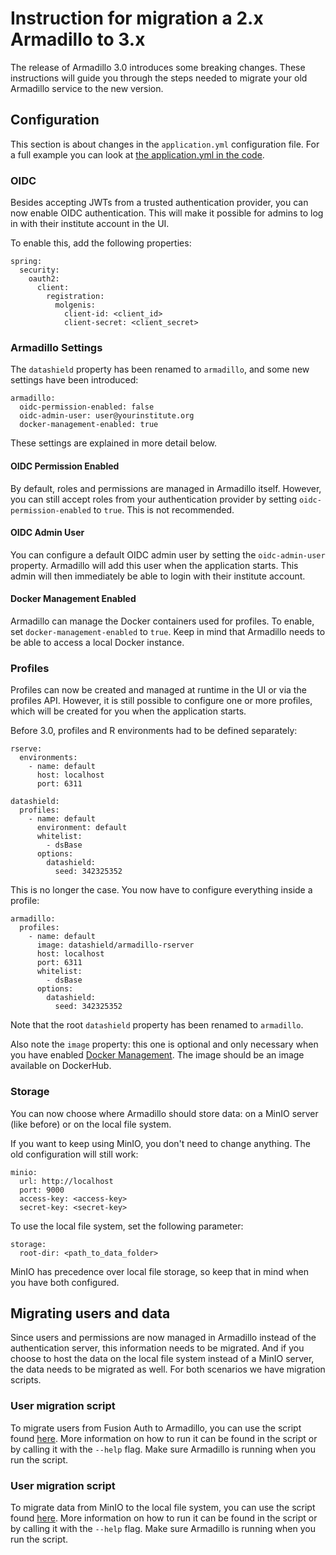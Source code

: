 # Instruction for migration a 2.x Armadillo to 3.x
The release of Armadillo 3.0 introduces some breaking changes. These instructions will guide you 
through the steps needed to migrate your old Armadillo service to the new version.

## Configuration
This section is about changes in the `application.yml` configuration file. For a full
example you can look at [the application.yml in the code](/armadillo/src/main/resources/application.yml).

### OIDC
Besides accepting JWTs from a trusted authentication provider, you can now enable OIDC authentication.
This will make it possible for admins to log in with their institute account in the UI.

To enable this, add the following properties:

```
spring:
  security:
    oauth2:
      client:
        registration:
          molgenis:
            client-id: <client_id>
            client-secret: <client_secret>
```

### Armadillo Settings
The `datashield` property has been renamed to `armadillo`, and some new settings have been
introduced:

```
armadillo:
  oidc-permission-enabled: false
  oidc-admin-user: user@yourinstitute.org
  docker-management-enabled: true
```

These settings are explained in more detail below.

#### OIDC Permission Enabled
By default, roles and permissions are managed in Armadillo itself. However, you can still accept 
roles from your authentication provider by setting `oidc-permission-enabled` to `true`. This is
not recommended.

#### OIDC Admin User
You can configure a default OIDC admin user by setting the `oidc-admin-user` property. Armadillo
will add this user when the application starts. This admin will then immediately be able to login
with their institute account.

#### Docker Management Enabled
Armadillo can manage the Docker containers used for profiles. To enable, set `docker-management-enabled`
to `true`. Keep in mind that Armadillo needs to be able to access a local Docker instance.

### Profiles
Profiles can now be created and managed at runtime in the UI or via the profiles API. However,
it is still possible to configure one or more profiles, which will be created for you when
the application starts.

Before 3.0, profiles and R environments had to be defined separately:

```
rserve:
  environments:
    - name: default
      host: localhost
      port: 6311

datashield:
  profiles:
    - name: default
      environment: default
      whitelist:
        - dsBase
      options:
        datashield:
          seed: 342325352
```

This is no longer the case. You now have to configure everything inside a profile:

```
armadillo:
  profiles:
    - name: default
      image: datashield/armadillo-rserver
      host: localhost
      port: 6311
      whitelist:
        - dsBase
      options:
        datashield:
          seed: 342325352
```

Note that the root `datashield` property has been renamed to `armadillo`. 

Also note the `image` property: this one is optional and only necessary when you have enabled 
[Docker Management](#docker-management). The image should be an image available on DockerHub. 

### Storage
You can now choose where Armadillo should store data: on a MinIO server (like before) or on the local file system.

If you want to keep using MinIO, you don't need to change anything. The old configuration will still work:

```
minio:
  url: http://localhost
  port: 9000
  access-key: <access-key>
  secret-key: <secret-key>
```

To use the local file system, set the following parameter:

```
storage:
  root-dir: <path_to_data_folder>
```

MinIO has precedence over local file storage, so keep that in mind when you have both configured.

## Migrating users and data

Since users and permissions are now managed in Armadillo instead of the authentication server, this
information needs to be migrated. And if you choose to host the data on the local file system
instead of a MinIO server, the data needs to be migrated as well. For both scenarios we have migration
scripts.

### User migration script
To migrate users from Fusion Auth to Armadillo, you can use the script found [here](/scripts/migrate-auth.py).
More information on how to run it can be found in the script or by calling it with the `--help` flag. Make
sure Armadillo is running when you run the script.

### User migration script
To migrate data from MinIO to the local file system, you can use the script found [here](/scripts/migrate-minio.py).
More information on how to run it can be found in the script or by calling it with the `--help` flag. Make
sure Armadillo is running when you run the script.

